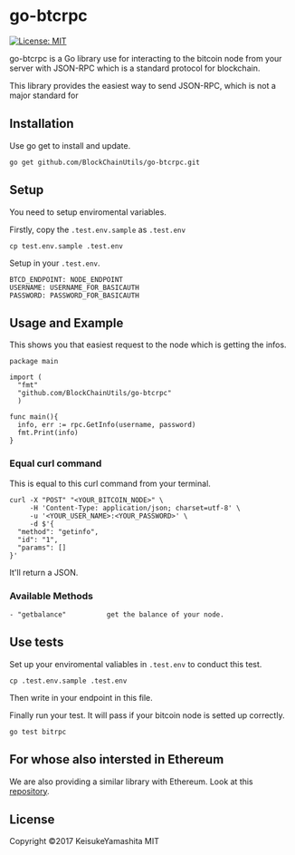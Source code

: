 # go-btcrpc

[![License: MIT](https://img.shields.io/badge/License-MIT-yellow.svg)](https://opensource.org/licenses/MIT)

go-btcrpc is a Go library use for interacting to the bitcoin node from your server with JSON-RPC which is a standard protocol for blockchain.

This library provides the easiest way to send JSON-RPC, which is not a major standard for

## Installation
Use go get to install and update.

```
go get github.com/BlockChainUtils/go-btcrpc.git
```

## Setup
You need to setup enviromental variables.

Firstly, copy the `.test.env.sample` as `.test.env`

```
cp test.env.sample .test.env
```

Setup in your `.test.env`.

```
BTCD_ENDPOINT: NODE_ENDPOINT
USERNAME: USERNAME_FOR_BASICAUTH
PASSWORD: PASSWORD_FOR_BASICAUTH
```

## Usage and Example
This shows you that easiest request to the node which is getting the infos.

```
package main

import (
  "fmt"
  "github.com/BlockChainUtils/go-btcrpc"
  )

func main(){
  info, err := rpc.GetInfo(username, password)
  fmt.Print(info)
}
```

### Equal curl command
This is equal to this curl command from your terminal.

```
curl -X "POST" "<YOUR_BITCOIN_NODE>" \
     -H 'Content-Type: application/json; charset=utf-8' \
     -u '<YOUR_USER_NAME>:<YOUR_PASSWORD>' \
     -d $'{
  "method": "getinfo",
  "id": "1",
  "params": []
}'
```

It'll return a JSON.

### Available Methods

```
- "getbalance"          get the balance of your node.
```

## Use tests
Set up your enviromental valiables in `.test.env` to conduct this test.

```
cp .test.env.sample .test.env
```

Then write in your endpoint in this file.


Finally run your test. It will pass if your bitcoin node is setted up correctly.

```
go test bitrpc
```

## For whose also intersted in Ethereum
We are also providing a similar library with Ethereum.
Look at this [repository](https://github.com/BlockChainUtils/go-ethrpc).

## License
Copyright ©2017 KeisukeYamashita
MIT
